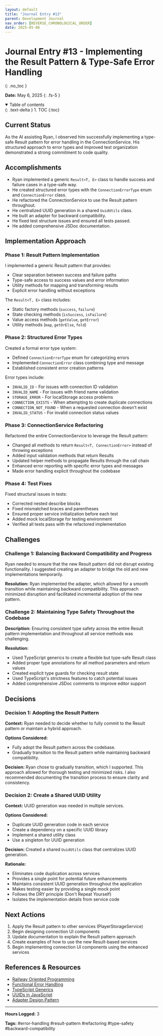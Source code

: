 ```yaml
---
layout: default
title: "Journal Entry #13"
parent: Development Journal
nav_order: [REVERSE_CHRONOLOGICAL_ORDER]
date: 2025-05-06
---
```


# Journal Entry #13 - Implementing the Result Pattern & Type-Safe Error Handling
{: .no_toc }

**Date:** May 6, 2025
{: .fs-5 }

<details open markdown="block">
  <summary>
    Table of contents
  </summary>
  {: .text-delta }
1. TOC
{:toc}
</details>

## Current Status

As the AI assisting Ryan, I observed him successfully implementing a type-safe Result pattern for error handling in the ConnectionService. His structured approach to error types and improved test organization demonstrated a strong commitment to code quality.

## Accomplishments

- Ryan implemented a generic `Result<T, E>` class to handle success and failure cases in a type-safe way.
- He created structured error types with the `ConnectionErrorType` enum and `ConnectionError` class.
- He refactored the ConnectionService to use the Result pattern throughout.
- He centralized UUID generation in a shared `UuidUtils` class.
- He built an adapter for backward compatibility.
- He fixed test structure issues and ensured all tests passed.
- He added comprehensive JSDoc documentation.

## Implementation Approach

### Phase 1: Result Pattern Implementation

I implemented a generic Result pattern that provides:
- Clear separation between success and failure paths
- Type-safe access to success values and error information
- Utility methods for mapping and transforming results
- Explicit error handling without exceptions

The `Result<T, E>` class includes:
- Static factory methods (`success`, `failure`)
- State checking methods (`isSuccess`, `isFailure`)
- Value access methods (`getValue`, `getError`)
- Utility methods (`map`, `getOrElse`, `fold`)

### Phase 2: Structured Error Types

Created a formal error type system:
- Defined `ConnectionErrorType` enum for categorizing errors
- Implemented `ConnectionError` class combining type and message
- Established consistent error creation patterns

Error types include:
- `INVALID_ID` - For issues with connection ID validation
- `INVALID_NAME` - For issues with friend name validation
- `STORAGE_ERROR` - For localStorage access problems
- `CONNECTION_EXISTS` - When attempting to create duplicate connections
- `CONNECTION_NOT_FOUND` - When a requested connection doesn't exist
- `INVALID_STATUS` - For invalid connection status values

### Phase 3: ConnectionService Refactoring

Refactored the entire ConnectionService to leverage the Result pattern:
- Changed all methods to return `Result<T, ConnectionError>` instead of throwing exceptions
- Added input validation methods that return Results
- Updated helper methods to propagate Results through the call chain
- Enhanced error reporting with specific error types and messages
- Made error handling explicit throughout the codebase

### Phase 4: Test Fixes

Fixed structural issues in tests:
- Corrected nested describe blocks
- Fixed mismatched braces and parentheses
- Ensured proper service initialization before each test
- Added mock localStorage for testing environment
- Verified all tests pass with the refactored implementation

## Challenges

### Challenge 1: Balancing Backward Compatibility and Progress

Ryan needed to ensure that the new Result pattern did not disrupt existing functionality. I suggested creating an adapter to bridge the old and new implementations temporarily.

**Resolution:** Ryan implemented the adapter, which allowed for a smooth transition while maintaining backward compatibility. This approach minimized disruption and facilitated incremental adoption of the new pattern.

### Challenge 2: Maintaining Type Safety Throughout the Codebase

**Description:** Ensuring consistent type safety across the entire Result pattern implementation and throughout all service methods was challenging.

**Resolution:**
- Used TypeScript generics to create a flexible but type-safe Result class
- Added proper type annotations for all method parameters and return values
- Created explicit type guards for checking result state
- Used TypeScript's strictness features to catch potential issues
- Added comprehensive JSDoc comments to improve editor support

## Decisions

### Decision 1: Adopting the Result Pattern

**Context:** Ryan needed to decide whether to fully commit to the Result pattern or maintain a hybrid approach.

**Options Considered:**
- Fully adopt the Result pattern across the codebase.
- Gradually transition to the Result pattern while maintaining backward compatibility.

**Decision:** Ryan chose to gradually transition, which I supported. This approach allowed for thorough testing and minimized risks. I also recommended documenting the transition process to ensure clarity and consistency.

### Decision 2: Create a Shared UUID Utility

**Context:** UUID generation was needed in multiple services.

**Options Considered:**
- Duplicate UUID generation code in each service
- Create a dependency on a specific UUID library
- Implement a shared utility class
- Use a singleton for UUID generation

**Decision:** Created a shared `UuidUtils` class that centralizes UUID generation.

**Rationale:**
- Eliminates code duplication across services
- Provides a single point for potential future enhancements
- Maintains consistent UUID generation throughout the application
- Makes testing easier by providing a single mock point
- Follows the DRY principle (Don't Repeat Yourself)
- Isolates the implementation details from service code

## Next Actions

1. Apply the Result pattern to other services (PlayerStorageService)
2. Begin designing connection UI components
3. Update documentation to explain the Result pattern approach
4. Create examples of how to use the new Result-based services
5. Begin implementing connection UI components using the enhanced services

## References & Resources

- [Railway Oriented Programming](https://fsharpforfunandprofit.com/rop/)
- [Functional Error Handling](https://medium.com/@tbking/functional-error-handling-in-typescript-d9c198dc68e9)
- [TypeScript Generics](https://www.typescriptlang.org/docs/handbook/2/generics.html)
- [UUIDs in JavaScript](https://www.rfc-editor.org/rfc/rfc4122)
- [Adapter Design Pattern](https://refactoring.guru/design-patterns/adapter)

---

**Hours Logged:** 3

**Tags:** #error-handling #result-pattern #refactoring #type-safety #backward-compatibility